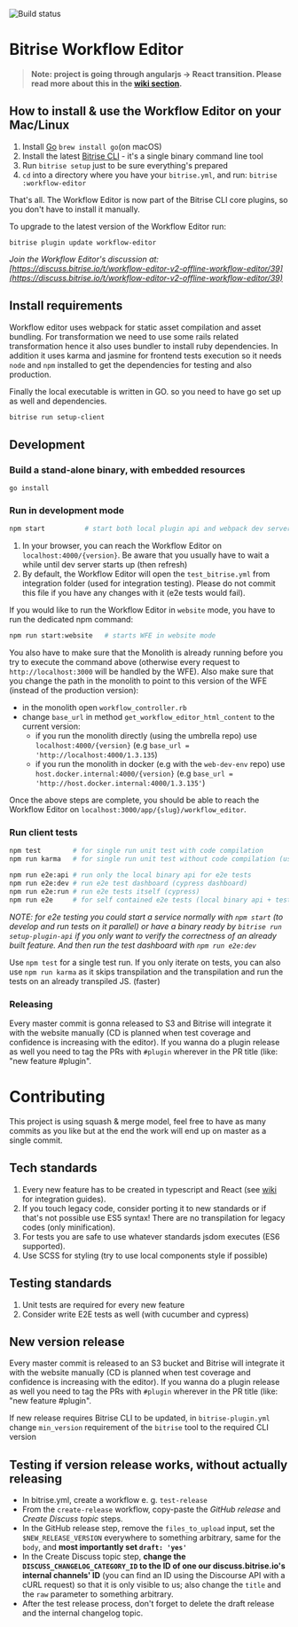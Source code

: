 ![Build status](https://app.bitrise.io/app/1686da85b5935fd6.svg?token=7HlnSBadcyLcUnzq0ws4Nw)

# Bitrise Workflow Editor

> **Note: project is going through angularjs -> React transition. Please read more about this in the [wiki section](https://github.com/bitrise-io/bitrise-workflow-editor/wiki/Angular-js-to-React-transition-timeline).**

## How to install & use the Workflow Editor on your Mac/Linux

1. Install [Go](https://golang.org) `brew install go`(on macOS)
1. Install the latest [Bitrise CLI](https://www.bitrise.io/cli) - it's a single binary command line tool
1. Run `bitrise setup` just to be sure everything's prepared
1. `cd` into a directory where you have your `bitrise.yml`, and run: `bitrise :workflow-editor`

That's all. The Workflow Editor is now part of the Bitrise CLI core plugins, so you don't have to install it manually.

To upgrade to the latest version of the Workflow Editor run:

```
bitrise plugin update workflow-editor
```

_Join the Workflow Editor's discussion at: [https://discuss.bitrise.io/t/workflow-editor-v2-offline-workflow-editor/39](https://discuss.bitrise.io/t/workflow-editor-v2-offline-workflow-editor/39)_

## Install requirements

Workflow editor uses webpack for static asset compilation and asset bundling. For transformation we need to use some rails related transformation hence it also uses bundler to install ruby dependencies. In addition it uses karma and jasmine for frontend tests execution so it needs `node` and `npm` installed to get the dependencies for testing and also production.

Finally the local executable is written in GO. so you need to have go set up as well and dependencies.

```bash
bitrise run setup-client
```

## Development

### Build a stand-alone binary, with embedded resources

```
go install
```

### Run in development mode

```bash
npm start          # start both local plugin api and webpack dev server
```

1. In your browser, you can reach the Workflow Editor on `localhost:4000/{version}`. Be aware that you usually have to wait a while until dev server starts up (then refresh)
1. By default, the Workflow Editor will open the `test_bitrise.yml` from integration folder (used for integration testing). Please do not commit this file if you have any changes with it (e2e tests would fail).

If you would like to run the Workflow Editor in `website` mode, you have to run the dedicated npm command:

```bash
npm run start:website   # starts WFE in website mode
```

You also have to make sure that the Monolith is already running before you try to execute the command above (otherwise every request to `http://localhost:3000` will be handled by the WFE).
Also make sure that you change the path in the monolith to point to this version of the WFE (instead of the production version):
  - in the monolith open `workflow_controller.rb`
  - change `base_url` in method `get_workflow_editor_html_content` to the current version:
    - if you run the monolith directly (using the umbrella repo) use `localhost:4000/{version}` (e.g `base_url = 'http://localhost:4000/1.3.135`)
    - if you run the monolith in docker (e.g with the `web-dev-env` repo) use `host.docker.internal:4000/{version}` (e.g `base_url = 'http://host.docker.internal:4000/1.3.135'`)

Once the above steps are complete, you should be able to reach the Workflow Editor on `localhost:3000/app/{slug}/workflow_editor`.

### Run client tests

```bash
npm test        # for single run unit test with code compilation
npm run karma   # for single run unit test without code compilation (using already compiled code)

npm run e2e:api # run only the local binary api for e2e tests
npm run e2e:dev # run e2e test dashboard (cypress dashboard)
npm run e2e:run # run e2e tests itself (cypress)
npm run e2e     # for self contained e2e tests (local binary api + testing logic) e2e:api + e2e:run
```

_NOTE: for e2e testing you could start a service normally with `npm start` (to develop and run tests on it parallel) or have a binary ready by `bitrise run setup-plugin-api` if you only want to verify the correctness of an already built feature. And then run the test dashboard with `npm run e2e:dev`_

Use `npm test` for a single test run.
If you only iterate on tests, you can also use `npm run karma` as it skips transpilation and the transpilation and run the tests on an already transpiled JS. (faster)

### Releasing

Every master commit is gonna released to S3 and Bitrise will integrate it with the website manually (CD is planned when test coverage and confidence is increasing with the editor). If you wanna do a plugin release as well you need to tag the PRs with `#plugin` wherever in the PR title (like: "new feature #plugin".

# Contributing

This project is using squash & merge model, feel free to have as many commits as you like but at the end the work will end up on master as a single commit.

## Tech standards

1. Every new feature has to be created in typescript and React (see [wiki](https://github.com/bitrise-io/bitrise-workflow-editor/wiki/React-from-angularjs-best-practices) for integration guides).
1. If you touch legacy code, consider porting it to new standards or if that's not possible use ES5 syntax! There are no transpilation for legacy codes (only minification).
1. For tests you are safe to use whatever standards jsdom executes (ES6 supported).
1. Use SCSS for styling (try to use local components style if possible)

## Testing standards

1. Unit tests are required for every new feature
1. Consider write E2E tests as well (with cucumber and cypress)

## New version release

Every master commit is released to an S3 bucket and Bitrise will integrate it with the website manually (CD is planned when test coverage and confidence is increasing with the editor). If you wanna do a plugin release as well you need to tag the PRs with `#plugin` wherever in the PR title (like: "new feature #plugin".

If new release requires Bitrise CLI to be updated, in `bitrise-plugin.yml` change `min_version` requirement of the `bitrise` tool to the required CLI version

## Testing if version release works, without actually releasing

- In bitrise.yml, create a workflow e. g. `test-release`
- From the `create-release` workflow, copy-paste the _GitHub release_ and _Create Discuss topic_ steps.
- In the GitHub release step, remove the `files_to_upload` input, set the `$NEW_RELEASE_VERSION` everywhere to something arbitrary, same for the `body`, and **most importantly set `draft: 'yes'`**
- In the Create Discuss topic step, **change the `DISCUSS_CHANGELOG_CATEGORY_ID` to the ID of one our discuss.bitrise.io's internal channels' ID** (you can find an ID using the Discourse API with a cURL request) so that it is only visible to us; also change the `title` and the `raw` parameter to something arbitrary.
- After the test release process, don't forget to delete the draft release and the internal changelog topic.
